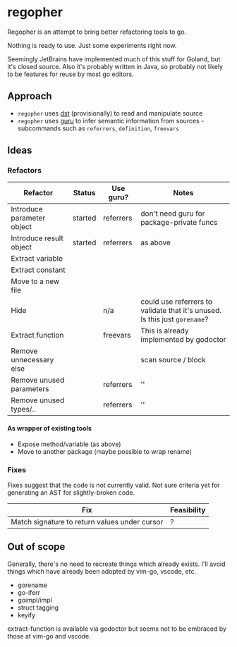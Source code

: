 # regopher

Regopher is an attempt to bring better refactoring tools to go.

Nothing is ready to use. Just some experiments right now.

Seemingly JetBrains have implemented much of this stuff for Goland, but it's closed source. Also it's probably written in Java, so probably not likely to be features for reuse by most go editors.

## Approach

 * `regopher` uses [dst](https://github.com/dave/dst) (provisionally) to read and manipulate source
 * `regopher` uses [guru](https://godoc.org/golang.org/x/tools/cmd/guru) to infer semantic information from sources - subcommands such as `referrers`, `definition`, `freevars`

## Ideas

### Refactors

Refactor                     | Status  | Use guru? | Notes
-----------------------------|---------|-----------|-------------------
 Introduce parameter object  | started | referrers | don't need guru for package-private funcs
 Introduce result object     | started | referrers | as above
 Extract variable            |
 Extract constant            |
 Move to a new file          |         |           | 
 Hide                        |         | n/a       | could use referrers to validate that it's unused. Is this just `gorename`?
 Extract function            |         | freevars  | This is already implemented by godoctor
 Remove unnecessary else     |         |           | scan source / block
 Remove unused parameters    |         | referrers | ''
 Remove unused types/..      |         | referrers | ''

#### As wrapper of existing tools
 * Expose method/variable (as above)
 * Move to another package (maybe possible to wrap rename)

### Fixes

Fixes suggest that the code is not currently valid. Not sure criteria yet for generating an AST for slightly-broken code.

Fix                                           | Feasibility |
----------------------------------------------|-------------|
Match signature to return values under cursor | ?


## Out of scope

Generally, there's no need to recreate things which already exists. 
I'll avoid things which have already been adopted by vim-go, vscode, etc.

 * gorename
 * go-iferr
 * goimpl/impl
 * struct tagging
 * keyify

extract-function is available via godoctor but seems not to be embraced by those at vim-go and vscode.
